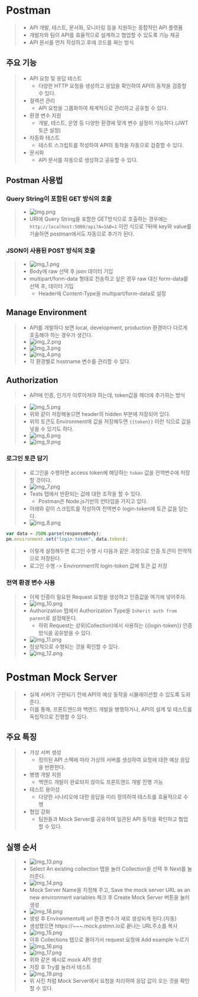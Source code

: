 # Postman
> - API 개발, 테스트, 문서화, 모니터링 등을 지원하는 종합적인 API 플랫폼
> - 개발자와 팀이 API를 효율적으로 설계하고 협업할 수 있도록 기능 제공
> - API 문서를 먼저 작성하고 후에 코드를 짜는 방식

## 주요 기능
> - API 요청 및 응답 테스트
>   - 다양한 HTTP 요청을 생성하고 응답을 확인하여 API의 동작을 검증할 수 있다.
> - 컬렉션 관리
>   - API 요청을 그룹화하여 체계적으로 관리하고 공유할 수 있다.
> - 환경 변수 지원
>   - 개발, 테스트, 운영 등 다양한 환경에 맞게 변수 설정이 가능하다.(JWT 토큰 설정)
> - 자동화 테스트
>   - 테스트 스크립트를 작성하여 API의 동작을 자동으로 검증할 수 있다.
> - 문서화
>   - API 문서를 자동으로 생성하고 공유할 수 있다.

## Postman 사용법
### Query String이 포함된 GET 방식의 호출
> - ![img.png](img.png)
> - URI에 Query String을 포함한 GET방식으로 호출하는 경우에는 `http://localhost:5000/api?A=1&B=1` 이런 식으로 ?뒤에 key와 value를 기술하면 postman에서도 자동으로 추가가 된다.

### JSON이 사용된 POST 방식의 호출
> - ![img_1.png](img_1.png)
> - Body에 raw 선택 후 json 데이터 기입
> - multipart/form-data 형태로 전송하고 싶은 경우 raw 대신 form-data를 선택 후, 데이터 기입
>   - Header에 Content-Type을 multipart/form-data로 설정

## Manage Environment
> - API를 개발하다 보면 local, development, production 환경마다 다르게 호출해야 하는 경우가 생긴다.
> - ![img_2.png](img_2.png)
> - ![img_3.png](img_3.png)
> - ![img_4.png](img_4.png)
> - 각 환경별로 hostname 변수를 관리할 수 있다.

## Authorization
> - API에 인증, 인가가 이루어져야 하는데, token값을 헤더에 추가하는 방식

> - ![img_5.png](img_5.png)
> - 위와 같이 저장해놓으면 header의 hidden 부분에 저장되어 있다.
> - 위의 토큰도 Environment에 값을 저장해두면 `{{token}}` 이런 식으로 값을 넣을 수 있기도 하다.
> - ![img_6.png](img_6.png)
> - ![img_9.png](img_9.png)

### 로그인 토큰 담기
> - 로그인을 수행하면 access token에 해당하는 `token` 값을 전역변수에 저장할 것이다.
> - ![img_7.png](img_7.png)
> - Tests 탭에서 반환되는 값에 대한 조작을 할 수 있다.
>   - Postman은 Node.js기반의 런타임을 가지고 있다.
> - 아래와 같이 스크립트를 작성하여 전역변수 login-token에 토큰 값을 담는다.
> - ![img_8.png](img_8.png)
```js
var data = JSON.parse(responseBody);
pm.environment.set("login-token", data.token);
```
> - 이렇게 설정해두면 로그인 수행 시 다음과 같은 과정으로 인증 토큰이 전역적으로 저장된다.
> - 로그인 수행 -> Environment의 login-token 값에 토큰 값 저장

### 전역 환경 변수 사용
> - 이제 인증이 필요한 Request 요청을 생성하고 인증값을 여기에 넣어주자.
> - ![img_10.png](img_10.png)
> - Authorization 탭에서 Authorization Type을 `Inherit auth from parent`로 설정해둔다.
>   - 하위 Request는 상위(Collection)에서 사용하는 {{login-token}} 인증 방식을 공유받을 수 있다.
> - ![img_11.png](img_11.png)
> - 정상적으로 수행되는 것을 확인할 수 있다.
> - ![img_12.png](img_12.png)

# Postman Mock Server
> - 실제 서버가 구현되기 전에 API의 예상 동작을 시뮬레이션할 수 있도록 도와준다.
> - 이를 통해, 프론트엔드와 백엔드 개발을 병행하거나, API의 설계 및 테스트를 독립적으로 진행할 수 있다.

## 주요 특징
> - 가상 서버 생성
>   - 정의된 API 스펙에 따라 가상의 서버를 생성하여 요청에 대한 예상 응답을 반환한다.
> - 병행 개발 지원
>   - 백엔드 개발이 완료되지 않아도 프론트엔드 개발 진행 가능
> - 테스트 용이성
>   - 다양한 시나리오에 대한 응답을 미리 정의하여 테스트를 효율적으로 수행
> - 협업 강화
>   - 팀원들과 Mock Server를 공유하여 일관된 API 동작을 확인하고 협업할 수 있다.

## 실행 순서
> - ![img_13.png](img_13.png)
> - Select An existing collection 탭을 눌러 Collection을 선택 후 Next를 눌러준다.
> - ![img_14.png](img_14.png)
> - Mock Server Name을 지정해 주고, Save the mock server URL as an new environment variables 체크 후 Create Mock Server 버튼을 눌러 생성
> - ![img_18.png](img_18.png)
> - 생성 후 Environments에 url 환경 변수가 새로 생성되게 된다.(자동)
> - 생성했으면 https://~~~.mock.pstmn.io로 끝나는 URL주소를 복사
> - ![img_15.png](img_15.png)
> - 이후 Collections 탭으로 돌아가서 request 요청에 Add example 누르기
> - ![img_16.png](img_16.png)
> - ![img_17.png](img_17.png)
> - 위와 같은 예시로 mock API 생성
> - 저장 후 Try를 눌러서 테스트
> - ![img_19.png](img_19.png)
> - 위 사진 처럼 Mock Server에서 요청을 처리하여 응답 값이 오는 것을 확인할 수 있다.

